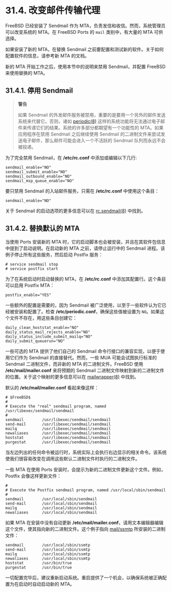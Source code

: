 # 31.4. 改变邮件传输代理

FreeBSD 已经安装了 Sendmail 作为 MTA，负责发信和收信。然而，系统管理员可以改变系统的 MTA。在 FreeBSD Ports 的 `mail` 类别中，有大量的 MTA 可供选择。

如果安装了新的 MTA，在替换 Sendmail 之前要配置和测试新的软件。关于如何配置软件的信息，请参考新 MTA 的文档。

新的 MTA 开始工作之后，使用本节中的说明来禁用 Sendmail，并配置 FreeBSD 来使用替换的 MTA。

## 31.4.1. 停用 Sendmail

> **警告**
>
> 如果 Sendmail 的外发邮件服务被禁用，重要的是要用一个另外的邮件发送系统来代替它。否则，诸如 [periodic(8)](https://www.freebsd.org/cgi/man.cgi?query=periodic&sektion=8&format=html) 这样的系统功能将无法通过电子邮件来传递它们的结果。系统的许多部分都期望有一个功能性的 MTA。如果应用程序在禁用 Sendmail 之后继续使用 Sendmail 的二进制文件来尝试发送电子邮件，那么邮件可能会进入一个不活跃的 Sendmail 队列而永远不会被投递。

为了完全禁用 Sendmail，在 **/etc/rc.conf** 中添加或编辑以下几行:

```
sendmail_enable="NO"
sendmail_submit_enable="NO"
sendmail_outbound_enable="NO"
sendmail_msp_queue_enable="NO"
```

要只禁用 Sendmail 的入站邮件服务，只需在 **/etc/rc.conf** 中使用这个条目：

```
sendmail_enable="NO"
```

关于 Sendmail 的启动选项的更多信息可以在 [rc.sendmail(8)](https://www.freebsd.org/cgi/man.cgi?query=rc.sendmail&sektion=8&format=html) 中找到。

## 31.4.2. 替换默认的 MTA

当使用 Ports 安装新的 MTA 时，它的启动脚本也会被安装，并且在其软件包信息中提到了启动说明。在启动新的 MTA 之前，请停止运行中的 Sendmail 进程。该例子停止所有这些服务，然后启动 Postfix 服务：

```
# service sendmail stop
# service postfix start
```

为了在系统启动时启动替换的 MTA，在 **/etc/rc.conf** 中添加其配置行。这个条目可以启用 Postfix MTA：

```
postfix_enable="YES"
```

一些额外的配置是需要的，因为 Sendmail 被广泛使用，以至于一些软件认为它已经被安装和配置了。检查 **/etc/periodic.conf**，确保这些值被设置为 `NO`。如果这个文件不存在，用这些条目创建它：

```
daily_clean_hoststat_enable="NO"
daily_status_mail_rejects_enable="NO"
daily_status_include_submit_mailq="NO"
daily_submit_queuerun="NO"
```

一些可选的 MTA 提供了他们自己的 Sendmail 命令行接口的兼容实现，以便于使用它们作为 Sendmail 的直接替代。然而，一些 MUA 可能会试图执行标准的 Sendmail 二进制文件，而非新的 MTA 的二进制文件。FreeBSD 使用 **/etc/mail/mailer.conf** 来将预期的 Sendmail 二进制文件映射到新的二进制文件的位置。关于这个映射的更多信息可以在 [mailwrapper(8)](https://www.freebsd.org/cgi/man.cgi?query=mailwrapper&sektion=8&format=html) 中找到。

默认的 **/etc/mail/mailer.conf** 看起来像这样：

```
# $FreeBSD$
#
# Execute the "real" sendmail program, named /usr/libexec/sendmail/sendmail
#
sendmail        /usr/libexec/sendmail/sendmail
send-mail       /usr/libexec/sendmail/sendmail
mailq           /usr/libexec/sendmail/sendmail
newaliases      /usr/libexec/sendmail/sendmail
hoststat        /usr/libexec/sendmail/sendmail
purgestat       /usr/libexec/sendmail/sendmail
```

当左边列出的任何命令被运行时，系统实际上会执行右边显示的相关命令。该系统使我们很容易改变在调用这些默认二进制文件时执行的二进制文件。

一些 MTA 在使用 Ports 安装时，会提示为新的二进制文件更新这个文件。例如，Postfix 会像这样更新文件：

```
#
# Execute the Postfix sendmail program, named /usr/local/sbin/sendmail
#
sendmail        /usr/local/sbin/sendmail
send-mail       /usr/local/sbin/sendmail
mailq           /usr/local/sbin/sendmail
newaliases      /usr/local/sbin/sendmail
```

如果 MTA 在安装中没有自动更新 **/etc/mail/mailer.conf**，请用文本编辑器编辑这个文件，使其指向新的二进制文件。这个例子指向 [mail/ssmtp](https://cgit.freebsd.org/ports/tree/mail/ssmtp/pkg-descr) 所安装的二进制文件：

```
sendmail        /usr/local/sbin/ssmtp
send-mail       /usr/local/sbin/ssmtp
mailq           /usr/local/sbin/ssmtp
newaliases      /usr/local/sbin/ssmtp
hoststat        /usr/bin/true
purgestat       /usr/bin/true
```

一切配置完毕后，建议重新启动系统。重启提供了一个机会，以确保系统被正确配置为在启动时自动启动新的 MTA。